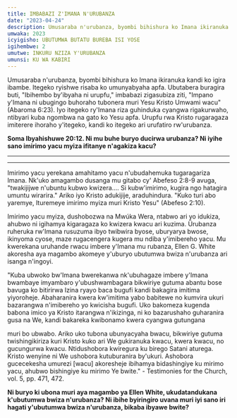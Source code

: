```yaml
---
title: IMBABAZI Z'IMANA N'URUBANZA
date: "2023-04-24"
description: Umusaraba n'urubanza, byombi bihishura ko Imana ikiranuka kandi ko igira ibambe. Itegeko ryishwe risaba ko umunyabyaha apfa. Ubutabera buragira buti, "Ibihembo by'ibyaha ni urupfu...
umwaka: 2023
icyigisho: UBUTUMWA BUTATU BUREBA ISI YOSE
igihembwe: 2
umutwe: INKURU NZIZA Y'URUBANZA
umunsi: KU WA KABIRI
---
```


Umusaraba n'urubanza, byombi bihishura ko Imana ikiranuka kandi ko igira ibambe. Itegeko ryishwe risaba ko umunyabyaha apfa. Ubutabera buragira buti, "Ibihembo by'ibyaha ni urupfu," imbabazi zigasubiza ziti, "Impano y'Imana ni ubugingo buhoraho tubonera muri Yesu Kristo Umwami wacu" (<span class="verse">Abaroma 6:23</span>). Iyo itegeko ry'Imana riza guhinduka cyangwa rigakurwaho, ntibyari kuba ngombwa na gato ko Yesu apfa. Urupfu rwa Kristo rugaragaza imiterere ihoraho y'itegeko, kandi ko itegeko ari urufatiro rw'urubanza.

**Soma <span class="verse">Ibyahishuwe 20:12</span>. Ni mu buhe buryo ducirwa urubanza? Ni iyihe sano imirimo yacu myiza ifitanye n'agakiza kacu?**

---
---

Imirimo yacu yerekana amahitamo yacu n'ubudahemuka tugaragariza Imana. Nk'uko amagambo dusanga mu gitabo cy' <span class="verse">Abefeso 2:8-9</span> avuga, "twakijijwe n'ubuntu kubwo kwizera.... Si kubw'imirimo, kugira ngo hatagira umuntu wirarira." Ariko iyo Kristo adukijije, araduhindura. "Kuko turi abo yaremye, Ituremeye imirimo myiza muri Kristo Yesu" (<span class="verse">Abefeso 2:10</span>).

Imirimo yacu myiza, dushobozwa na Mwúka Wera, ntabwo ari yo idukiza, ahubwo ni igihamya kigaragaza ko kwizera kwacu ari kuzima. Ürubanza ruheruka rw'Imana rusuzuma ibyo twibwira byose, uburyarya bwose, ikinyoma cyose, maze rugacengera kugera mu ndiba y'imibereho yacu. Mu kwerekana uruhande rwacu imbere y'Imana mu rubanza, Ellen G. White akoresha aya magambo akomeye y'uburyo ubutumwa bwiza n'urubanza ari isanga n'ingoyi.

"Kuba ubwoko bw'Imana bwerekanwa nk'ubuhagaze imbere y'Imana bwambaye imyambaro y'ubushwambagara bikwiriye gutuma abantu bose bavuga ko bitirirwa Izina ryayo baca bugufi kandi bakagira imitima yiyoroheje. Abaharanira kwera kw'imitima yabo babitewe no kumvira ukuri bazarangwa n'imibereho yo kwicisha bugufi. Uko bakomeza kugenda babona imico ya Kristo itarangwa n'ikizinga, ni ko bazarushaho guharanira gusa na We, kandi bakareka kwibonamo kwera cyangwa gutungana

muri bo ubwabo. Ariko uko tubona ubunyacyaha bwacu, bikwiriye gutuma twishingikiriza kuri Kristo kuko ari We gukiranuka kwacu, kwera kwacu, no gucungurwa kwacu. Ntidushobora kwiregura ku birego Satani aturega. Kristo wenyine ni We ushobora kutuburanira by'ukuri. Ashobora gucecekesha umurezi [wacu] akoresheje ibihamya bidashingiye ku mirimo yacu, ahubwo bishingiye ku mirimo Ye bwite." - Testimonies for the Church, vol. 5, pp. 471, 472.

**Ni buryo ki ubona muri aya magambo ya Ellen White, ukudatandukana k'ubutumwa bwiza n'urubanza? Ni ibihe byiringiro uvana muri iyi sano iri hagati y'ubutumwa bwiza n'urubanza, bikaba ibyawe bwite?**